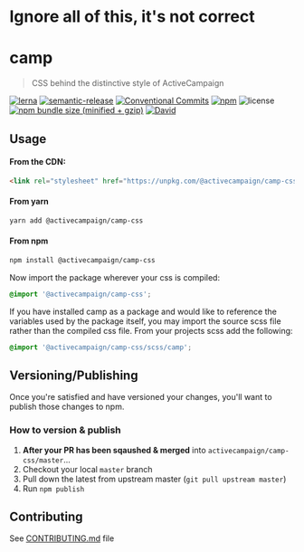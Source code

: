 # Ignore all of this, it's not correct

# camp

> CSS behind the distinctive style of ActiveCampaign

[![lerna](https://img.shields.io/badge/maintained%20with-lerna-cc00ff.svg)](https://lernajs.io/)
[![semantic-release](https://img.shields.io/badge/%20%20%F0%9F%93%A6%F0%9F%9A%80-semantic--release-e10079.svg)](https://github.com/semantic-release/semantic-release)
[![Conventional Commits](https://img.shields.io/badge/Conventional%20Commits-1.0.0-yellow.svg)](https://conventionalcommits.org)
[![npm](https://img.shields.io/npm/v/camp-css.svg)](https://www.npmjs.com/package/camp-css)
![license](https://img.shields.io/github/license/activecampaign/camp-css.svg)
[![npm bundle size (minified + gzip)](https://img.shields.io/bundlephobia/min/camp-css.svg)](https://bundlephobia.com/result?p=camp-css)
[![David](https://img.shields.io/david/dev/activecampaign/camp-css.svg)](https://david-dm.org/activecampaign/camp-css?type=dev)

## Usage

#### From the CDN:

```html
<link rel="stylesheet" href="https://unpkg.com/@activecampaign/camp-css@latest/dist/camp.min.css">
```

#### From yarn

```sh
yarn add @activecampaign/camp-css
```

#### From npm

```sh
npm install @activecampaign/camp-css
```

Now import the package wherever your css is compiled:

```css
@import '@activecampaign/camp-css';
```

If you have installed camp as a package and would like to reference the variables used by the package itself, you may import the source scss file rather than the compiled css file. From your projects scss add the following:

```scss
@import '@activecampaign/camp-css/scss/camp';
```

## Versioning/Publishing

Once you're satisfied and have versioned your changes, you'll want to publish those changes to npm.

### How to version & publish

1. **After your PR has been sqaushed & merged** into `activecampaign/camp-css/master`...
2. Checkout your local `master` branch
3. Pull down the latest from upstream master (`git pull upstream master`)
3. Run `npm publish`

## Contributing

See [CONTRIBUTING.md](.github/CONTRIBUTING.md) file